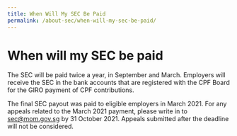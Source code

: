 ```yaml
---
title: When Will My SEC Be Paid
permalink: /about-sec/when-will-my-sec-be-paid/
---
```

# When will my SEC be paid

The SEC will be paid twice a year, in September and March. Employers will receive the SEC in the bank accounts that are registered with the CPF Board for the GIRO payment of CPF contributions. 

The final SEC payout was paid to eligible employers in March 2021. For any appeals related to the March 2021 payment, please write in to <a href="mailto:sec@mom.gov.sg">sec@mom.gov.sg</a> by 31 October 2021. Appeals submitted after the deadline will not be considered.